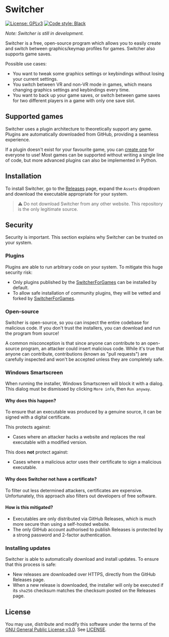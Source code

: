 # Switcher

[![License: GPLv3](https://img.shields.io/badge/License-GPLv3-blue.svg)](/LICENSE)
[![Code style: Black](https://img.shields.io/badge/code_style-black-black)](https://github.com/psf/black)

*Note: Switcher is still in development.*

Switcher is a free, open-source program which allows you to easily create and switch between graphics/keymap profiles for games. Switcher also supports game saves.

Possible use cases:

- You want to tweak some graphics settings or keybindings without losing your current settings.
- You switch between VR and non-VR mode in games, which means changing graphics settings and keybindings every time.
- You want to back up your game saves, or switch between game saves for two different players in a game with only one save slot.

## Supported games

Switcher uses a plugin architecture to theoretically support any game. Plugins are automatically downloaded from GitHub, providing a seamless experience. 

If a plugin doesn't exist for your favourite game, you can [create one](https://github.com/SwitcherForGames/plugin-tutorial) for everyone to use! Most games can be supported without writing a single line of code, but more advanced plugins can also be implemented in Python.

## Installation

To install Switcher, go to the [Releases](https://github.com/SwitcherForGames/switcher/releases) page, expand the `Assets` dropdown and download the executable appropriate for your system.

> :warning: Do not download Switcher from any other website. This repository is the only legitimate source.

## Security

Security is important. This section explains why Switcher can be trusted on your system.

### Plugins

Plugins are able to run arbitrary code on your system. To mitigate this huge security risk:

- Only plugins published by the [SwitcherForGames](https://github.com/SwitcherForGames) can be installed by default.
- To allow safe installation of community plugins, they will be vetted and forked by [SwitcherForGames](https://github.com/SwitcherForGames).

### Open-source

Switcher is open-source, so you can inspect the entire codebase for malicious code. If you don't trust the installers, you can download and run the program from source!

A common misconception is that since anyone can contribute to an open-source program, an attacker could insert malicious code. While it's true that anyone can contribute, contributions (known as "pull requests") are carefully inspected and won't be accepted unless they are completely safe.

### Windows Smartscreen

When running the installer, Windows Smartscreen will block it with a dialog. This dialog must be dismissed by clicking `More info`, then `Run anyway`.

#### Why does this happen?

To ensure that an executable was produced by a genuine source, it can be signed with a digital certificate. 

This protects against:

- Cases where an attacker hacks a website and replaces the real executable with a modified version.

This does **not** protect against:

- Cases where a malicious actor uses their certificate to sign a malicious executable.

#### Why does Switcher not have a certificate?

To filter out less determined attackers, certificates are expensive. Unfortunately, this approach also filters out developers of free software.

#### How is this mitigated?

- Executables are only distributed via GitHub Releases, which is much more secure than using a self-hosted website.
- The only GitHub account authorised to publish Releases is protected by a strong password and 2-factor authentication.

### Installing updates

Switcher is able to automatically download and install updates. To ensure that this process is safe:

- New releases are downloaded over HTTPS, directly from the GitHub Releases page.
- When a new release is downloaded, the installer will only be executed if its `sha256` checksum matches the checksum posted on the Releases page. 

## License

You may use, distribute and modify this software under the terms of the [GNU General Public License v3.0](https://opensource.org/licenses/GPL-3.0). See [LICENSE](/LICENSE).